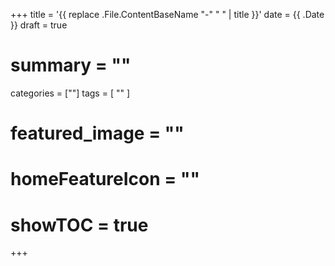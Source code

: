+++
title = '{{ replace .File.ContentBaseName "-" " " | title }}'
date = {{ .Date }}
draft = true
# summary = ""
categories = [""]
tags = [
  ""
  ]
# featured_image = ""
# homeFeatureIcon = ""
# showTOC = true
+++

<!--more-->